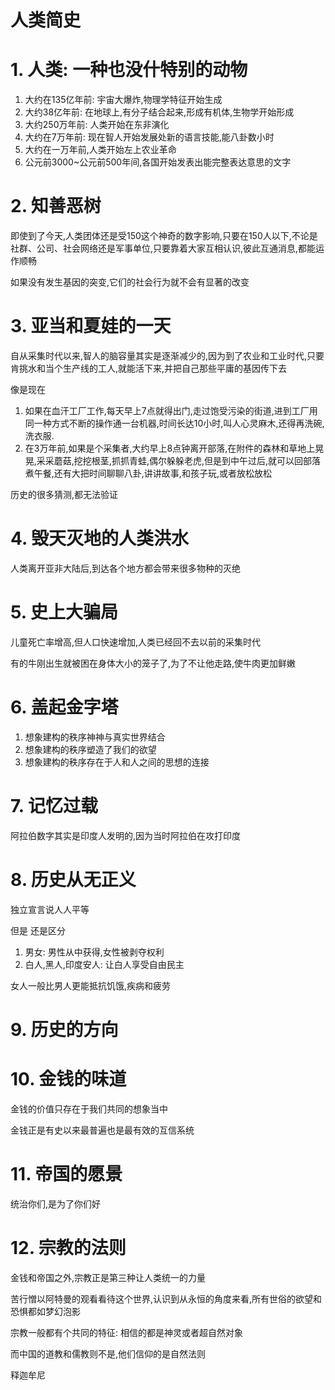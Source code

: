 # 人类简史

# 1. 人类: 一种也没什特别的动物

1. 大约在135亿年前: 宇宙大爆炸,物理学特征开始生成
2. 大约38亿年前: 在地球上,有分子结合起来,形成有机体,生物学开始形成
3. 大约250万年前: 人类开始在东非演化
4. 大约在7万年前: 现在智人开始发展处新的语言技能,能八卦数小时
5. 大约在一万年前,人类开始左上农业革命
6. 公元前3000~公元前500年间,各国开始发表出能完整表达意思的文字


# 2. 知善恶树

即使到了今天,人类团体还是受150这个神奇的数字影响,只要在150人以下,不论是社群、公司、社会网络还是军事单位,只要靠着大家互相认识,彼此互通消息,都能运作顺畅

如果没有发生基因的突变,它们的社会行为就不会有显著的改变

# 3. 亚当和夏娃的一天

自从采集时代以来,智人的脑容量其实是逐渐减少的,因为到了农业和工业时代,只要肯挑水和当个生产线的工人,就能活下来,并把自己那些平庸的基因传下去

像是现在

1. 如果在血汗工厂工作,每天早上7点就得出门,走过饱受污染的街道,进到工厂用同一种方式不断的操作通一台机器,时间长达10小时,叫人心灵麻木,还得再洗碗,洗衣服.
2. 在3万年前,如果是个采集者,大约早上8点钟离开部落,在附件的森林和草地上晃晃,采采蘑菇,挖挖根茎,抓抓青蛙,偶尔躲躲老虎,但是到中午过后,就可以回部落煮午餐,还有大把时间聊聊八卦,讲讲故事,和孩子玩,或者放松放松

历史的很多猜测,都无法验证

# 4. 毁天灭地的人类洪水

人类离开亚非大陆后,到达各个地方都会带来很多物种的灭绝

# 5. 史上大骗局

儿童死亡率增高,但人口快速增加,人类已经回不去以前的采集时代

有的牛刚出生就被困在身体大小的笼子了,为了不让他走路,使牛肉更加鲜嫩

# 6. 盖起金字塔

1. 想象建构的秩序神神与真实世界结合
2. 想象建构的秩序塑造了我们的欲望
3. 想象建构的秩序存在于人和人之间的思想的连接

# 7. 记忆过载

阿拉伯数字其实是印度人发明的,因为当时阿拉伯在攻打印度

# 8. 历史从无正义

独立宣言说人人平等

但是 还是区分

1. 男女: 男性从中获得,女性被剥夺权利
2. 白人,黑人,印度安人: 让白人享受自由民主

女人一般比男人更能抵抗饥饿,疾病和疲劳

# 9. 历史的方向

# 10. 金钱的味道

金钱的价值只存在于我们共同的想象当中

金钱正是有史以来最普遍也是最有效的互信系统

# 11. 帝国的愿景

统治你们,是为了你们好

# 12. 宗教的法则

金钱和帝国之外,宗教正是第三种让人类统一的力量

苦行憎以阿特曼的观看看待这个世界,认识到从永恒的角度来看,所有世俗的欲望和恐惧都如梦幻泡影

宗教一般都有个共同的特征: 相信的都是神灵或者超自然对象

而中国的道教和儒教则不是,他们信仰的是自然法则

释迦牟尼



